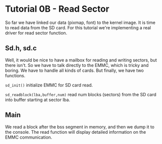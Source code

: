 Tutorial 0B - Read Sector
=========================

So far we have linked our data (pixmap, font) to the kernel image. It is time to read data from the
SD card. For this tutorial we're implementing a real driver for read sector function.

Sd.h, sd.c
------------

Well, it would be nice to have a mailbox for reading and writing sectors, but there isn't. So we have to
talk directly to the EMMC, which is tricky and boring. We have to handle all kinds of cards. But finally,
we have two functions.

`sd_init()` initialize EMMC for SD card read.

`sd_readblock(lba,buffer,num)` read num blocks (sectors) from the SD card into buffer starting at sector lba.

Main
----

We read a block after the bss segment in memory, and then we dump it to the console. The read function will
display detailed information on the EMMC communication.
